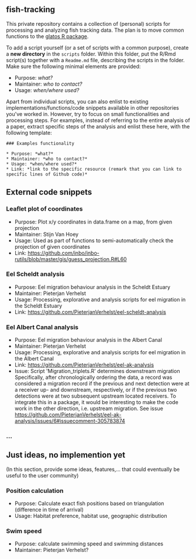 ## fish-tracking

This private repository contains a collection of (personal) scripts for processing and analyzing fish tracking data. The plan is to move common functions to the [glatos R package](https://github.com/inbo/glatos).

To add a script yourself (or a set of scripts with a common purpose), create a **new directory** in the `scripts` folder. Within this folder, put the R/Rmd script(s) together with a `Readme.md` file, describing the scripts in the folder. Make sure the following minimal elements are provided:

* Purpose: *what?*
* Maintainer: *who to contact?*
* Usage: *when/where used?*

Apart from individual scripts, you can also enlist to existing implementations/functions/code snippets available in other repositories you've worked in. However, try to focus on small functionalities and processing steps. For examples, instead of referring to the entire analysis of a paper, extract specific steps of the analysis and enlist these here, with the following template:

```
### Examples functionality

* Purpose: *what?*
* Maintainer: *who to contact?*
* Usage: *when/where used?*
* Link: *link to the specific resource (remark that you can link to specific lines of Github code)*
```

## External code snippets

### Leaflet plot of coordinates

* Purpose: Plot x/y coordinates in data.frame on a map, from given projection
* Maintainer: Stijn Van Hoey
* Usage: Used as part of functions to semi-automatically check the projection of given coordinates
* Link: https://github.com/inbo/inbo-rutils/blob/master/gis/guess_projection.R#L60


### Eel Scheldt analysis

* Purpose: Eel migration behaviour analysis in the Scheldt Estuary
* Maintainer: Pieterjan Verhelst
* Usage: Processing, explorative and analysis scripts for eel migration in the Scheldt Estuary
* Link: https://github.com/PieterjanVerhelst/eel-scheldt-analysis


### Eel Albert Canal analysis

* Purpose: Eel migration behaviour analysis in the Albert Canal
* Maintainer: Pieterjan Verhelst
* Usage: Processing, explorative and analysis scripts for eel migration in the Albert Canal
* Link: https://github.com/PieterjanVerhelst/eel-ak-analysis
* Issue: Script 'Migration_triplets.R' determines downstream migration Specifically, after chronologically ordering the data, a record was considered a migration record if the previous and next detection were at a receiver up- and downstream, respectively, or if the previous two detections were at two subsequent upstream located receivers. To integrate this in a package, it would be interesting to make the code work in the other direction, i.e. upstream migration.
See issue https://github.com/PieterjanVerhelst/eel-ak-analysis/issues/6#issuecomment-305783874


### ...


## Just ideas, no implemention yet
(In this section, provide some ideas, features,... that could eventually be useful to the user community)

### Position calculation
* Purpose: Calculate exact fish positions based on triangulation (difference in time of arrival)
* Usage: Habitat preference, habitat use, geographic distribution
 
### Swim speed
* Purpose: calculate swimming speed and swimming distances
* Maintainer: Pieterjan Verhelst?
 

